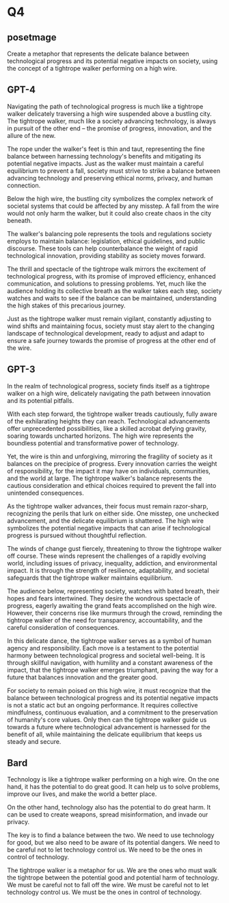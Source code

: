 # Q4

## posetmage
Create a metaphor that represents the delicate balance between technological progress and its potential negative impacts on society, using the concept of a tightrope walker performing on a high wire.

## GPT-4
Navigating the path of technological progress is much like a tightrope walker delicately traversing a high wire suspended above a bustling city. The tightrope walker, much like a society advancing technology, is always in pursuit of the other end – the promise of progress, innovation, and the allure of the new.

The rope under the walker's feet is thin and taut, representing the fine balance between harnessing technology's benefits and mitigating its potential negative impacts. Just as the walker must maintain a careful equilibrium to prevent a fall, society must strive to strike a balance between advancing technology and preserving ethical norms, privacy, and human connection.

Below the high wire, the bustling city symbolizes the complex network of societal systems that could be affected by any misstep. A fall from the wire would not only harm the walker, but it could also create chaos in the city beneath.

The walker's balancing pole represents the tools and regulations society employs to maintain balance: legislation, ethical guidelines, and public discourse. These tools can help counterbalance the weight of rapid technological innovation, providing stability as society moves forward.

The thrill and spectacle of the tightrope walk mirrors the excitement of technological progress, with its promise of improved efficiency, enhanced communication, and solutions to pressing problems. Yet, much like the audience holding its collective breath as the walker takes each step, society watches and waits to see if the balance can be maintained, understanding the high stakes of this precarious journey.

Just as the tightrope walker must remain vigilant, constantly adjusting to wind shifts and maintaining focus, society must stay alert to the changing landscape of technological development, ready to adjust and adapt to ensure a safe journey towards the promise of progress at the other end of the wire.

## GPT-3
In the realm of technological progress, society finds itself as a tightrope walker on a high wire, delicately navigating the path between innovation and its potential pitfalls.

With each step forward, the tightrope walker treads cautiously, fully aware of the exhilarating heights they can reach. Technological advancements offer unprecedented possibilities, like a skilled acrobat defying gravity, soaring towards uncharted horizons. The high wire represents the boundless potential and transformative power of technology.

Yet, the wire is thin and unforgiving, mirroring the fragility of society as it balances on the precipice of progress. Every innovation carries the weight of responsibility, for the impact it may have on individuals, communities, and the world at large. The tightrope walker's balance represents the cautious consideration and ethical choices required to prevent the fall into unintended consequences.

As the tightrope walker advances, their focus must remain razor-sharp, recognizing the perils that lurk on either side. One misstep, one unchecked advancement, and the delicate equilibrium is shattered. The high wire symbolizes the potential negative impacts that can arise if technological progress is pursued without thoughtful reflection.

The winds of change gust fiercely, threatening to throw the tightrope walker off course. These winds represent the challenges of a rapidly evolving world, including issues of privacy, inequality, addiction, and environmental impact. It is through the strength of resilience, adaptability, and societal safeguards that the tightrope walker maintains equilibrium.

The audience below, representing society, watches with bated breath, their hopes and fears intertwined. They desire the wondrous spectacle of progress, eagerly awaiting the grand feats accomplished on the high wire. However, their concerns rise like murmurs through the crowd, reminding the tightrope walker of the need for transparency, accountability, and the careful consideration of consequences.

In this delicate dance, the tightrope walker serves as a symbol of human agency and responsibility. Each move is a testament to the potential harmony between technological progress and societal well-being. It is through skillful navigation, with humility and a constant awareness of the impact, that the tightrope walker emerges triumphant, paving the way for a future that balances innovation and the greater good.

For society to remain poised on this high wire, it must recognize that the balance between technological progress and its potential negative impacts is not a static act but an ongoing performance. It requires collective mindfulness, continuous evaluation, and a commitment to the preservation of humanity's core values. Only then can the tightrope walker guide us towards a future where technological advancement is harnessed for the benefit of all, while maintaining the delicate equilibrium that keeps us steady and secure.

## Bard
Technology is like a tightrope walker performing on a high wire. On the one hand, it has the potential to do great good. It can help us to solve problems, improve our lives, and make the world a better place.

On the other hand, technology also has the potential to do great harm. It can be used to create weapons, spread misinformation, and invade our privacy.

The key is to find a balance between the two. We need to use technology for good, but we also need to be aware of its potential dangers. We need to be careful not to let technology control us. We need to be the ones in control of technology.

The tightrope walker is a metaphor for us. We are the ones who must walk the tightrope between the potential good and potential harm of technology. We must be careful not to fall off the wire. We must be careful not to let technology control us. We must be the ones in control of technology.
